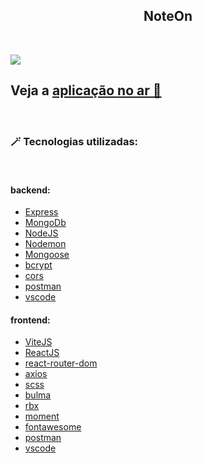 <h2 align="center">NoteOn</h2>

<br>

![](./.github/.png)

## Veja a  <a href="" target="_blank">aplicação no ar 🚀 </a>

<br>

### 🪄 Tecnologias utilizadas:
<br>

#### backend: 
- [Express](https://expressjs.com/)
- [MongoDb](https://www.mongodb.com/)
- [NodeJS](https://nodejs.org/)
- [Nodemon](https://nodemon.io/)
- [Mongoose](https://mongoosejs.com/)
- [bcrypt](https://www.npmjs.com/package/bcrypt)
- [cors](https://www.npmjs.com/package/cors)
- [postman](https://www.postman.com/)
- [vscode](https://code.visualstudio.com/)

#### frontend:

- [ViteJS](https://vitejs.dev/)
- [ReactJS](https://reactjs.org/)
- [react-router-dom](https://reactrouter.com/en/main)
- [axios](https://axios-http.com/docs/intro)
- [scss](https://sass-lang.com/)
- [bulma](https://bulma.io/)
- [rbx](https://dfee.github.io/rbx/)
- [moment](https://momentjs.com/)
- [fontawesome](https://fontawesome.com/)
- [postman](https://www.postman.com/)
- [vscode](https://code.visualstudio.com/)

